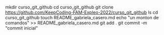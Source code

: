 mkdir curso_git_github
cd curso_git_github
git clone https://github.com/KeepCoding-FAM-Expleo-2022/curso_git_github
ls
cd curso_git_github
touch README_gabriela_casero.md
echo "un monton de comandos" >> README_gabriela_casero.md
git add .
git commit -m "commit inicial"
